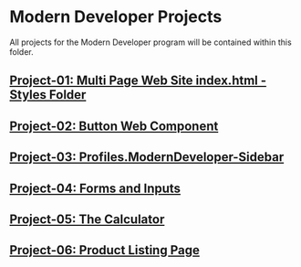# Modern Developer Projects
All projects for the Modern Developer program will be contained within this folder.

## [Project-01: Multi Page Web Site index.html - ](index.html)[Styles Folder](styles)
## [Project-02: Button Web Component](01-Button-Web-Component)
## [Project-03: Profiles.ModernDeveloper-Sidebar](02-Profiles-ModernDeveloper-Sidebar)
## [Project-04: Forms and Inputs](03-Forms-and-Inputs)
## [Project-05: The Calculator](04-Calculator)
## [Project-06: Product Listing Page](05-Product-Listing-Page)

